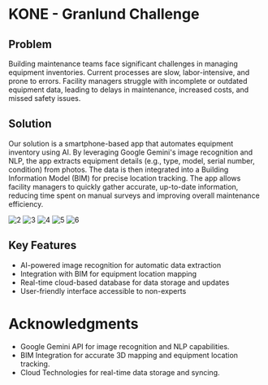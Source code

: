 # KONE - Granlund Challenge


## Problem
Building maintenance teams face significant challenges in managing equipment inventories. Current processes are slow, labor-intensive, and prone to errors. Facility managers struggle with incomplete or outdated equipment data, leading to delays in maintenance, increased costs, and missed safety issues.

## Solution
Our solution is a smartphone-based app that automates equipment inventory using AI. By leveraging Google Gemini's image recognition and NLP, the app extracts equipment details (e.g., type, model, serial number, condition) from photos. The data is then integrated into a Building Information Model (BIM) for precise location tracking. The app allows facility managers to quickly gather accurate, up-to-date information, reducing time spent on manual surveys and improving overall maintenance efficiency.

![2](https://github.com/user-attachments/assets/501026ff-7c85-4338-908e-25f667224cb9)
![3](https://github.com/user-attachments/assets/47aeade8-8243-4db3-aee9-d00296e4c39b)
![4](https://github.com/user-attachments/assets/79bd8ed2-4aeb-44ed-8f35-85a0bb2515d3)
![5](https://github.com/user-attachments/assets/6ea28aaf-eebf-47c7-847f-2ddd8f9511b3)
![6](https://github.com/user-attachments/assets/f46530d7-b71d-4272-b452-1599989e4ab1)


## Key Features
- AI-powered image recognition for automatic data extraction
- Integration with BIM for equipment location mapping
- Real-time cloud-based database for data storage and updates
- User-friendly interface accessible to non-experts

# Acknowledgments
- Google Gemini API for image recognition and NLP capabilities.
- BIM Integration for accurate 3D mapping and equipment location tracking.
- Cloud Technologies for real-time data storage and syncing.

